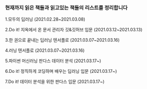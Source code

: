 ### 현재까지 읽은 책들과 읽고있는 책들의 리스트를 정리합니다

1.모두의 딥러닝 (2021.02.28~2021.03.08)

2.Do it! 지옥에서 온 문서 관리자 깃&깃허브 입문 (2021.03.12~2021.03.13)

3.한 권으로 끝내는 딥러닝 텐서플로 (2021.03.07~2021.03.16)

4.러닝 텐서플로 (2021.03.07~2021.03.16)

5.파이썬 머신러닝 판다스 데이터 분석 (2021.03.17~)

6.Do it! 정직하게 코딩하며 배우는 딥러닝 입문 (2021.03.17~)

7.Do it! 데이터 분석을 위한 판다스 입문 (2021.03.17~)

